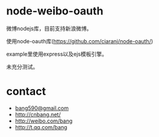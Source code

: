 node-weibo-oauth
===========

微博nodejs库，目前支持新浪微博。

使用node-oauth库(https://github.com/ciaranj/node-oauth/)

example里使用express以及ejs模板引擎。

未充分测试。

contact
============

* bang590@gmail.com
* http://cnbang.net/
* http://weibo.com/bang
* http://t.qq.com/bang
